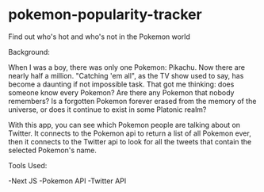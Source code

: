 # pokemon-popularity-tracker
Find out who's hot and who's not in the Pokemon world

Background:

When I was a boy, there was only one Pokemon: Pikachu. Now there are nearly half a million. "Catching 'em all", as the TV show used to say, has become a daunting if not impossible task. That got me thinking: does someone know every Pokemon? Are there any Pokemon that nobody remembers? Is a forgotten Pokemon forever erased from the memory of the universe, or does it continue to exist in some Platonic realm?

With this app, you can see which Pokemon people are talking about on Twitter. It connects to the Pokemon api to return a list of all Pokemon ever, then it connects to the Twitter api to look for all the tweets that contain the selected Pokemon's name.

Tools Used:

-Next JS
-Pokemon API
-Twitter API


